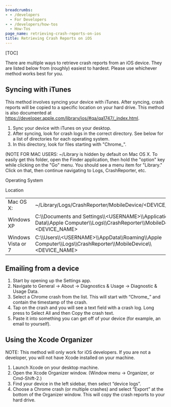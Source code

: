 ```yaml
---
breadcrumbs:
- - /developers
  - For Developers
- - /developers/how-tos
  - How-Tos
page_name: retrieving-crash-reports-on-ios
title: Retrieving Crash Reports on iOS
---
```


[TOC]

There are multiple ways to retrieve crash reports from an iOS device. They are
listed below from (roughly) easiest to hardest. Please use whichever method
works best for you.

## Syncing with iTunes

This method involves syncing your device with iTunes. After syncing, crash
reports will be copied to a specific location on your hard drive. This method is
also documented at
<https://developer.apple.com/library/ios/#qa/qa1747/_index.html>.

1.  Sync your device with iTunes on your desktop.
2.  After syncing, look for crash logs in the correct directory. See
            below for a list of directories for each operating system.
3.  In this directory, look for files starting with "Chrome_".

(NOTE FOR MAC USERS: ~/Library is hidden by default on Mac OS X. To easily get
this folder, open the Finder application, then hold the "option" key while
clicking on the "Go" menu. You should see a menu item for "Library." Click on
that, then continue navigating to Logs, CrashReporter, etc.

<table>
<tr>

Operating System

Location

</tr>
<tr>

<td>Mac OS X:</td>

<td>~/Library/Logs/CrashReporter/MobileDevice/&lt;DEVICE_NAME&gt;</td>

</tr>
<tr>

<td>Windows XP</td>

<td>C:\\Documents and Settings\\&lt;USERNAME&gt;\\Application Data\\Apple Computer\\Logs\\CrashReporter\\MobileDevice\\&lt;DEVICE_NAME&gt;</td>

</tr>
<tr>

<td>Windows Vista or 7</td>

<td>C:\\Users\\&lt;USERNAME&gt;\\AppData\\Roaming\\Apple Computer\\Logs\\CrashReporter\\MobileDevice\\&lt;DEVICE_NAME&gt;</td>

</tr>
</table>

## Emailing from a device

1.  Start by opening up the Settings app.
2.  Navigate to General -&gt; About -&gt; Diagnostics & Usage -&gt;
            Diagnostic & Usage Data.
3.  Select a Chrome crash from the list. This will start with “Chrome_”
            and contain the timestamp of the crash.
4.  Tap on the crash and you will see a text field with a crash log.
            Long press to Select All and then Copy the crash text.
5.  Paste it into something you can get off of your device (for example,
            an email to yourself).

## Using the Xcode Organizer

NOTE: This method will only work for iOS developers. If you are not a developer,
you will not have Xcode installed on your machine.

1.  Launch Xcode on your desktop machine.
2.  Open the Xcode Organizer window. (Window menu -&gt; Organizer, or
            Cmd-Shift-2.)
3.  Find your device in the left sidebar, then select “device logs”.
4.  Choose a Chrome crash (or multiple crashes) and select “Export” at
            the bottom of the Organizer window. This will copy the crash reports
            to your hard drive.
